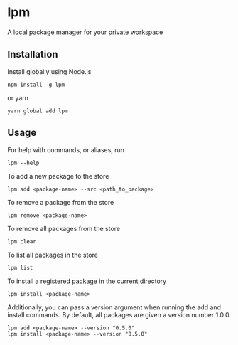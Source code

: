# lpm
A local package manager for your private workspace

## Installation

Install globally using Node.js
```
npm install -g lpm
```
or yarn
```
yarn global add lpm
```

## Usage

For help with commands, or aliases, run
```
lpm --help
```

To add a new package to the store
```
lpm add <package-name> --src <path_to_package>
```

To remove a package from the store
```
lpm remove <package-name>
```

To remove all packages from the store
```
lpm clear
```

To list all packages in the store
```
lpm list
```

To install a registered package in the current directory
```
lpm install <package-name> 
```

Additionally, you can pass a version argument when running the add and install commands. By default, all packages are given a version number 1.0.0.
```
lpm add <package-name> --version "0.5.0"
lpm install <package-name> --version "0.5.0"
```
